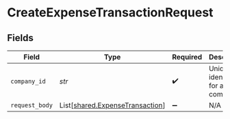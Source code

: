# CreateExpenseTransactionRequest


## Fields

| Field                                                                        | Type                                                                         | Required                                                                     | Description                                                                  | Example                                                                      |
| ---------------------------------------------------------------------------- | ---------------------------------------------------------------------------- | ---------------------------------------------------------------------------- | ---------------------------------------------------------------------------- | ---------------------------------------------------------------------------- |
| `company_id`                                                                 | *str*                                                                        | :heavy_check_mark:                                                           | Unique identifier for a company.                                             | 8a210b68-6988-11ed-a1eb-0242ac120002                                         |
| `request_body`                                                               | List[[shared.ExpenseTransaction](../../models/shared/expensetransaction.md)] | :heavy_minus_sign:                                                           | N/A                                                                          |                                                                              |